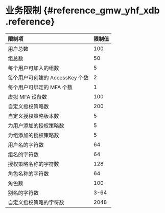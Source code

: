 # 业务限制 {#reference_gmw_yhf_xdb .reference}

|限制项|限制值|
|:--|:--|
|用户总数|100|
|组总数|50|
|每个用户可加入的组数|5|
|每个用户可创建的 AccessKey 个数|2|
|每个用户可绑定的 MFA 个数|1|
|虚拟 MFA 设备数|100|
|自定义授权策略数|200|
|自定义授权策略版本数|5|
|为用户添加的授权策略数|5|
|为组添加的授权策略数|5|
|用户名的字符数|64|
|组名的字符数|64|
|授权策略名称的字符数|128|
|角色名称的字符数|64|
|角色数|100|
|别名的字符数|3-64|
|自定义授权策略的字符数|2048|


